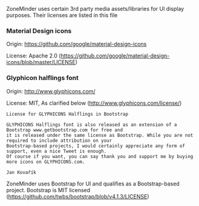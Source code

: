 
ZoneMinder uses certain 3rd party media assets/libraries for UI display purposes. Their licenses are listed in this file

### Material Design icons 

Origin: https://github.com/google/material-design-icons

License: Apache 2.0 (https://github.com/google/material-design-icons/blob/master/LICENSE)

### Glyphicon halflings font

Origin: http://www.glyphicons.com/

License: MIT, As clarified below (http://www.glyphicons.com/license/)

```
License for GLYPHICONS Halflings in Bootstrap

GLYPHICONS Halflings font is also released as an extension of a Bootstrap www.getbootstrap.com for free and 
it is released under the same license as Bootstrap. While you are not required to include attribution on your 
Bootstrap-based projects, I would certainly appreciate any form of support, even a nice Tweet is enough. 
Of course if you want, you can say thank you and support me by buying more icons on GLYPHICONS.com.

Jan Kovařík
```

ZoneMinder uses Bootstrap for UI and qualifies as a Bootstrap-based project.
Bootstrap is MIT licensed (https://github.com/twbs/bootstrap/blob/v4.1.3/LICENSE)



